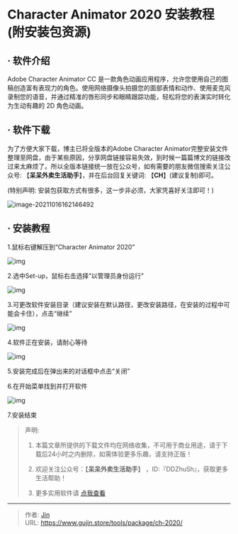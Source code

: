 # Character Animator 2020 安装教程(附安装包资源)


## · 软件介绍
Adobe Character Animator CC 是一款角色动画应用程序，允许您使用自己的图稿创造富有表现力的角色。使用网络摄像头拍摄您的面部表情和动作、使用麦克风录制您的语音，并通过精准的唇形同步和眼睛跟踪功能，轻松将您的表演实时转化为生动有趣的 2D 角色动画。

## · 软件下载
为了方便大家下载，博主已将全版本的Adobe Character Animator完整安装文件整理至网盘，由于某些原因，分享网盘链接容易失效，到时候一篇篇博文的链接改过来太麻烦了。所以全版本链接统一放在公众号，如有需要的朋友微信搜索关注公众号: 【**呆呆外卖生活助手**】，并在后台回复关键词: 【**CH**】(建议复制)即可。

(特别声明: 安装包获取方式有很多，这一步非必须，大家凭喜好关注即可！)

![image-20211016162146492](https://img.gujin.store/img/image-20211016162146492.png)

## · 安装教程

1.鼠标右键解压到“Character Animator 2020”

![img](https://img.gujin.store/img/v2-e09b7e96c0db33572d126eeea058529a_720w.png)

2.选中Set-up，鼠标右击选择“以管理员身份运行”

![img](https://img.gujin.store/img/v2-13d0b2f98e9931e365f87d4363f90abc_720w.png)

3.可更改软件安装目录（建议安装在默认路径，更改安装路径，在安装的过程中可能会卡住），点击“继续”

![img](https://img.gujin.store/img/v2-5412d2d687a57e4ea34072ed41bcac9f_720w.png)

4.软件正在安装，请耐心等待

![img](https://img.gujin.store/img/v2-ce973fa1793bd0edd373cc63c3208382_720w.png)

5.安装完成后在弹出来的对话框中点击“关闭”

6.在开始菜单找到并打开软件

![img](https://img.gujin.store/img/v2-fc74b6b15f5a3c5d1b3a7cd86a309825_720w.png)

7.安装结束




> 声明: 
>
> 1. 本篇文章所提供的下载文件均在网络收集，不可用于商业用途，请于下载后24小时之内删除，如需体验更多乐趣，请支持正版！
>
> 2. 欢迎关注公众号：【**呆呆外卖生活助手**】 ，ID:『DDZhuSh』，获取更多生活帮助！
>
> 3. 更多实用软件请  [点我查看](/tools)

---

> 作者: [Jin](https://img.gujin.store/img/favicon.ico)  
> URL: https://www.gujin.store/tools/package/ch-2020/  

